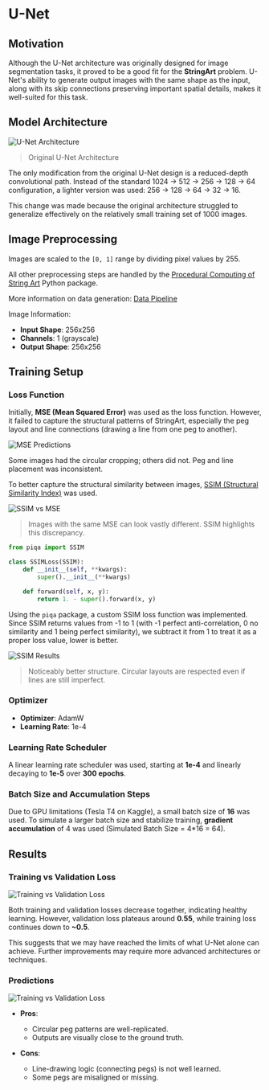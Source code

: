 # U-Net

## Motivation

Although the U-Net architecture was originally designed for image segmentation tasks, it proved to be a good fit for the **StringArt** problem. U-Net's ability to generate output images with the same shape as the input, along with its skip connections preserving important spatial details, makes it well-suited for this task.

## Model Architecture

![U-Net Architecture](../assets/u-net-architecture.png)
> Original U-Net Architecture

The only modification from the original U-Net design is a reduced-depth convolutional path. Instead of the standard 1024 → 512 → 256 → 128 → 64 configuration, a lighter version was used:
256 → 128 → 64 → 32 → 16.

This change was made because the original architecture struggled to generalize effectively on the relatively small training set of 1000 images.

## Image Preprocessing 

Images are scaled to the `[0, 1]` range by dividing pixel values by 255.

All other preprocessing steps are handled by the [Procedural Computing of String Art](https://github.com/skpha13/Procedural-Computing-of-String-Art/tree/main/docs) Python package.

More information on data generation: [Data Pipeline](./01_data_pipeline.md)

Image Information:

- **Input Shape**: 256x256
- **Channels**: 1 (grayscale)
- **Output Shape**: 256x256
 
## Training Setup

### Loss Function

Initially, **MSE (Mean Squared Error)** was used as the loss function. However, it failed to capture the structural patterns of StringArt, especially the peg layout and line connections (drawing a line from one peg to another).

![MSE Predictions](../../plots/unet_1000/base_predictions.png)

Some images had the circular cropping; others did not. Peg and line placement was inconsistent.

To better capture the structural similarity between images, [SSIM (Structural Similarity Index)](https://www.cns.nyu.edu/~lcv/ssim/) was used.

![SSIM vs MSE](../assets/ssim_vs_mse.jpg)
> Images with the same MSE can look vastly different. SSIM highlights this discrepancy.

```python
from piqa import SSIM

class SSIMLoss(SSIM):
    def __init__(self, **kwargs):
        super().__init__(**kwargs)

    def forward(self, x, y):
        return 1. - super().forward(x, y)
```

Using the `piqa` package, a custom SSIM loss function was implemented. Since SSIM returns values from -1 to 1 (with -1 perfect anti-correlation, 0 no similarity and 1 being perfect similarity), we subtract it from 1 to treat it as a proper loss value, lower is better.

![SSIM Results](../../plots/unet_1000/ssim_predictions.png)
> Noticeably better structure. Circular layouts are respected even if lines are still imperfect.

### Optimizer

- **Optimizer**: AdamW
- **Learning Rate**: 1e-4

### Learning Rate Scheduler 

A linear learning rate scheduler was used, starting at **1e-4** and linearly decaying to **1e-5** over **300 epochs**.

### Batch Size and Accumulation Steps

Due to GPU limitations (Tesla T4 on Kaggle), a small batch size of **16** was used.
To simulate a larger batch size and stabilize training, **gradient accumulation** of 4 was used (Simulated Batch Size = 4*16 = 64).

## Results

### Training vs Validation Loss

![Training vs Validation Loss](../../plots/unet_1000/optimized_loss.png)

Both training and validation losses decrease together, indicating healthy learning. However, validation loss plateaus around **0.55**, while training loss continues down to **~0.5**.

This suggests that we may have reached the limits of what U-Net alone can achieve. Further improvements may require more advanced architectures or techniques.

### Predictions

![Training vs Validation Loss](../../plots/unet_1000/optimized_predictions.png)

- **Pros**:
    - Circular peg patterns are well-replicated.
    - Outputs are visually close to the ground truth.

- **Cons**:
    - Line-drawing logic (connecting pegs) is not well learned.
    - Some pegs are misaligned or missing.
